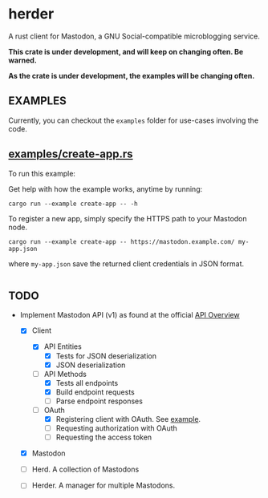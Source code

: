 herder
======

A rust client for Mastodon, a GNU Social-compatible microblogging service.

**This crate is under development, and will keep on changing often. Be warned.**

**As the crate is under development, the examples will be changing often.**

EXAMPLES
--------

Currently, you can checkout the `examples` folder for use-cases involving the code.

## [examples/create-app.rs](examples/create-app.rs)

To run this example:


Get help with how the example works, anytime by running:
```
cargo run --example create-app -- -h
```

To register a new app, simply specify the HTTPS path to your Mastodon node.
```
cargo run --example create-app -- https://mastodon.example.com/ my-app.json
```

where `my-app.json` save the returned client credentials in JSON format.
```
```


TODO
----

* Implement Mastodon API (v1) as found at the official [API Overview](https://github.com/tootsuite/documentation/blob/master/Using-the-API/API.md)

  - [X] Client

      - [X] API Entities
          - [X] Tests for JSON deserialization
          - [X] JSON deserialization

      - [ ] API Methods
          - [X] Tests all endpoints
          - [X] Build endpoint requests
          - [ ] Parse endpoint responses

      - [ ] OAuth
          - [X] Registering client with OAuth. See [example](examples/create-app.rs).
          - [ ] Requesting authorization with OAuth
          - [ ] Requesting the access token

  - [X] Mastodon

  - [ ] Herd. A collection of Mastodons

  - [ ] Herder. A manager for multiple Mastodons.
